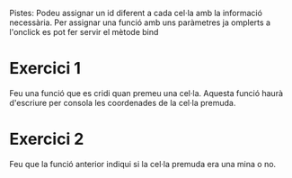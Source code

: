 Pistes:
Podeu assignar un id diferent a cada cel·la amb la informació necessària.
Per assignar una funció amb uns paràmetres ja omplerts a l'onclick es pot fer servir el mètode bind

# Exercici 1
Feu una funció que es cridi quan premeu una cel·la. Aquesta funció haurà d'escriure per consola les coordenades de la cel·la premuda.

# Exercici 2
Feu que la funció anterior indiqui si la cel·la premuda era una mina o no.